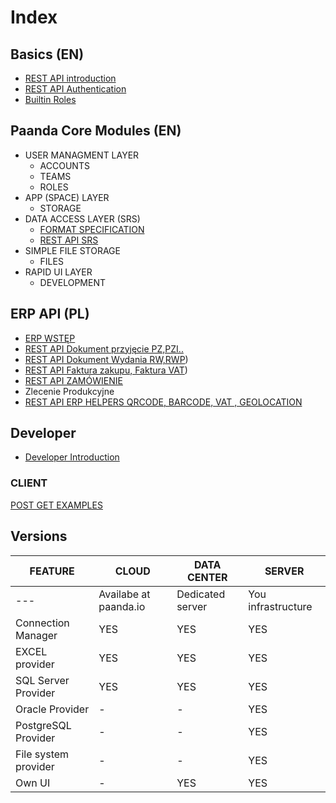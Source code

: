 # Index

## Basics (EN)

- [REST API introduction](/core-api)  
- [REST API Authentication](/core-api/01-authentication.md)  
- [Builtin Roles](/core-api/02-roles.md) 

## Paanda Core Modules (EN)

- USER MANAGMENT LAYER
  - ACCOUNTS
  - TEAMS
  - ROLES
- APP (SPACE) LAYER
  - STORAGE
- DATA ACCESS LAYER (SRS)
  - [FORMAT SPECIFICATION](/srs-api)  
  - [REST API SRS](/srs-api/12-rest-examples.md)
- SIMPLE FILE STORAGE
  - FILES
- RAPID UI LAYER
  - DEVELOPMENT


## ERP API (PL)

- [ERP WSTĘP](/erp-api)  
- [REST API Dokument przyjęcie PZ,PZI..](/erp-api/document/documentin.md) 
- [REST API Dokument Wydania RW,RWP](/erp-api/document/documentout.md))
- [REST API Faktura zakupu, Faktura VAT](/erp-api/document/invoice.md))
- [REST API ZAMÓWIENIE](/erp-api/document/order.md)
- Zlecenie Produkcyjne
- [REST API ERP HELPERS QRCODE, BARCODE, VAT , GEOLOCATION](/erp-api/helpers)  

## Developer

- [Developer Introduction](/developer) 


### CLIENT
[POST GET EXAMPLES](/developer/client/generic_post_get.md)


## Versions

| FEATURE | CLOUD | DATA CENTER | SERVER |
| --- | --- | --- | --- |
| --- | Availabe at paanda.io | Dedicated server | You infrastructure |
| Connection Manager | YES | YES | YES |
| EXCEL provider | YES | YES | YES |
| SQL Server Provider | YES | YES | YES |
| Oracle Provider | - | - | YES |
| PostgreSQL Provider | - | - | YES |
| File system provider | - | - | YES |
| Own UI | - | YES | YES |

